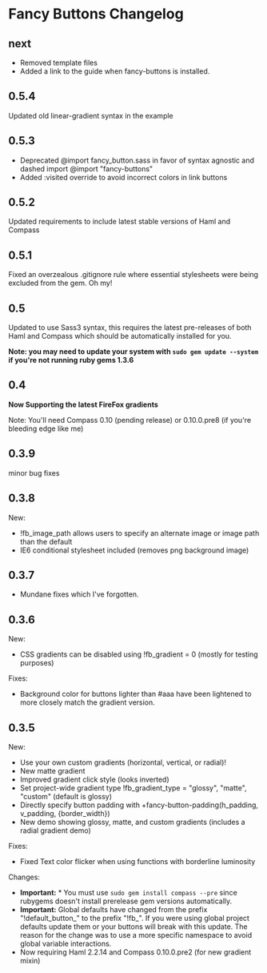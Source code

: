# Fancy Buttons Changelog

## next

- Removed template files
- Added a link to the guide when fancy-buttons is installed.

## 0.5.4

Updated old linear-gradient syntax in the example

## 0.5.3

- Deprecated @import fancy_button.sass in favor of syntax agnostic and dashed import @import "fancy-buttons"
- Added :visited override to avoid incorrect colors in link buttons

## 0.5.2

Updated requirements to include latest stable versions of Haml and Compass

## 0.5.1

Fixed an overzealous .gitignore rule where essential stylesheets were being excluded from the gem. Oh my!

## 0.5

Updated to use Sass3 syntax, this requires the latest pre-releases of both Haml and Compass which should be automatically installed for you.

**Note: you may need to update your system with `sudo gem update --system` if you're not running ruby gems 1.3.6**

## 0.4

**Now Supporting the latest FireFox gradients**

Note: You'll need Compass 0.10 (pending release) or 0.10.0.pre8 (if you're bleeding edge like me)

## 0.3.9

minor bug fixes

## 0.3.8

New:

* !fb\_image\_path allows users to specify an alternate image or image path than the default
* IE6 conditional stylesheet included (removes png background image)

## 0.3.7

* Mundane fixes which I've forgotten.

## 0.3.6

New:

* CSS gradients can be disabled using !fb_gradient = 0 (mostly for testing purposes)

Fixes:

* Background color for buttons lighter than #aaa have been lightened to more closely match the gradient version.


## 0.3.5

New:

* Use your own custom gradients (horizontal, vertical, or radial)!
* New matte gradient
* Improved gradient click style (looks inverted)
* Set project-wide gradient type !fb\_gradient\_type = "glossy", "matte", "custom" (default is glossy)
* Directly specify button padding with +fancy-button-padding(h\_padding, v\_padding, {border\_width})
* New demo showing glossy, matte, and custom gradients (includes a radial gradient demo)

Fixes:

* Fixed Text color flicker when using functions with borderline luminosity

Changes: 

* **Important:** * You must use `sudo gem install compass --pre` since rubygems doesn't install prerelease gem versions automatically.
* **Important:** Global defaults have changed from the prefix "!default\_button\_" to the prefix "!fb_". If you were using global project defaults
  update them or your buttons will break with this update. The reason for the change was to use a more specific namespace
  to avoid global variable interactions.
* Now requiring Haml 2.2.14 and Compass 0.10.0.pre2 (for new gradient mixin)